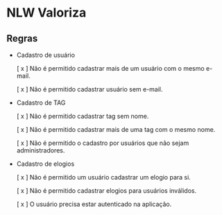 # NLW Valoriza

## Regras

- Cadastro de usuário

    [ x ] Não é permitido cadastrar mais de um usuário com o mesmo e-mail.

    [ x ] Não é permitido cadastrar usuário sem e-mail.

- Cadastro de TAG

    [ x ] Não é permitido cadastrar tag sem nome.

    [ x ] Não é permitido cadastrar mais de uma tag com o mesmo nome.

    [ x ] Não é permitido o cadastro por usuários que não sejam administradores.

- Cadastro de elogios

    [ x ] Não é permitido um usuário cadastrar um elogio para si.

    [ x ] Não é permitido cadastrar elogios para usuários inválidos.

    [ x ] O usuário precisa estar autenticado na aplicação.